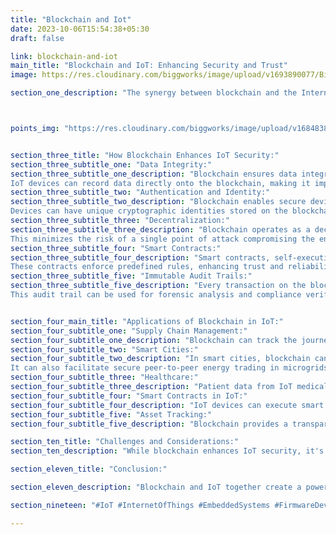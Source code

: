 ```yaml
---
title: "Blockchain and Iot"
date: 2023-10-06T15:54:38+05:30
draft: false

link: blockchain-and-iot
main_title: "Blockchain and IoT: Enhancing Security and Trust"
image: https://res.cloudinary.com/biggworks/image/upload/v1693890077/Biggworks%20PDF%20of%20Blogs/native___cross_platform_development_h2ddzm.png

section_one_description: "The synergy between blockchain and the Internet of Things (IoT) holds immense potential for enhancing security, transparency, and trust in connected devices and data. Blockchain technology, known for its decentralized and immutable ledger, addresses many of the security challenges faced by IoT ecosystems."



points_img: "https://res.cloudinary.com/biggworks/image/upload/v1684838348/Group_11544_lwrsg0.png"


section_three_title: "How Blockchain Enhances IoT Security:"
section_three_subtitle_one: "Data Integrity:"
section_three_subtitle_one_description: "Blockchain ensures data integrity by creating a tamper-resistant and unchangeable record of transactions.
IoT devices can record data directly onto the blockchain, making it impossible to alter or manipulate."
section_three_subtitle_two: "Authentication and Identity:"
section_three_subtitle_two_description: "Blockchain enables secure device authentication and identity verification.
Devices can have unique cryptographic identities stored on the blockchain, preventing unauthorized access."
section_three_subtitle_three: "Decentralization:"
section_three_subtitle_three_description: "Blockchain operates as a decentralized network, reducing the reliance on a single point of failure.
This minimizes the risk of a single point of attack compromising the entire IoT ecosystem."
section_three_subtitle_four: "Smart Contracts:"
section_three_subtitle_four_description: "Smart contracts, self-executing code on the blockchain, can automate IoT device interactions.
These contracts enforce predefined rules, enhancing trust and reliability in IoT transactions."
section_three_subtitle_five: "Immutable Audit Trails:"
section_three_subtitle_five_description: "Every transaction on the blockchain creates an immutable audit trail.
This audit trail can be used for forensic analysis and compliance verification, crucial for IoT security."


section_four_main_title: "Applications of Blockchain in IoT:"
section_four_subtitle_one: "Supply Chain Management:"
section_four_subtitle_one_description: "Blockchain can track the journey of products from manufacturer to consumer, ensuring authenticity and preventing counterfeiting."
section_four_subtitle_two: "Smart Cities:"
section_four_subtitle_two_description: "In smart cities, blockchain can secure data from various sensors, ensuring integrity and privacy.
It can also facilitate secure peer-to-peer energy trading in microgrids."
section_four_subtitle_three: "Healthcare:"
section_four_subtitle_three_description: "Patient data from IoT medical devices can be securely stored on the blockchain, enabling secure sharing and access control."
section_four_subtitle_four: "Smart Contracts in IoT:"
section_four_subtitle_four_description: "IoT devices can execute smart contracts automatically, streamlining processes and ensuring trust in agreements."
section_four_subtitle_five: "Asset Tracking:"
section_four_subtitle_five_description: "Blockchain provides a transparent and secure way to track assets in real time, reducing theft and fraud."

section_ten_title: "Challenges and Considerations:"
section_ten_description: "While blockchain enhances IoT security, it's important to consider challenges such as scalability, latency, and energy consumption. Implementing blockchain in IoT systems requires careful planning and consideration of these factors."

section_eleven_title: "Conclusion:"

section_eleven_description: "Blockchain and IoT together create a powerful combination that strengthens security, trust, and transparency in connected systems. As IoT continues to grow and evolve, leveraging blockchain technology can help address the security concerns that come with an increasingly interconnected world. It's an exciting frontier in technology where the potential for innovation and security enhancement is boundless."

section_nineteen: "#IoT #InternetOfThings #EmbeddedSystems #FirmwareDevelopment #IoTDevelopment #IoTTechnology #EmbeddedProgramming #IoTInnovation #ConnectedDevices #EmbeddedDesign #HardwareDesign #IoTProjects #EmbeddedSolutions #IoTIndustry #FirmwareEngineering #IoTDesign #WirelessCommunication #EmbeddedSoftware #IoTApplications #IoTSecurity"

---
```



